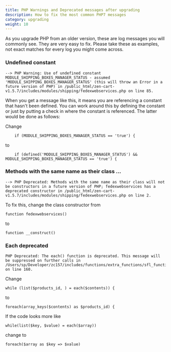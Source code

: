 ```yaml
---
title: PHP Warnings and Deprecated messages after upgrading
description: How to fix the most common PHP7 messages
category: upgrading 
weight: 10
---
```


As you upgrade PHP from an older version, these are log messages you will commonly see.  They are very easy to fix.  Please take these as examples, not exact matches for every log you might come across. 

### Undefined constant 

```
--> PHP Warning: Use of undefined constant MODULE_SHIPPING_BOXES_MANAGER_STATUS - assumed 'MODULE_SHIPPING_BOXES_MANAGER_STATUS' (this will throw an Error in a future version of PHP) in /public_html/zen-cart-v1.5.7/includes/modules/shipping/fedexwebservices.php on line 85.
```

When you get a message like this, it means you are referencing a constant that hasn't been defined.  You can work around this by defining the constant or just by putting a check in where the constant is referenced.  The latter would be done as follows: 

Change 

```
    if (MODULE_SHIPPING_BOXES_MANAGER_STATUS == 'true') {
```

to 

```
    if (defined('MODULE_SHIPPING_BOXES_MANAGER_STATUS') && MODULE_SHIPPING_BOXES_MANAGER_STATUS == 'true') {
```

### Methods with the same name as their class ...  

```
--> PHP Deprecated: Methods with the same name as their class will not be constructors in a future version of PHP; fedexwebservices has a deprecated constructor in /public_html/zen-cart-v1.5.7/includes/modules/shipping/fedexwebservices.php on line 2.
```

To fix this, change the class constructor from 

```
function fedexwebservices() 
```

to 

```
function __construct() 
```

### Each deprecated

```
PHP Deprecated: The each() function is deprecated. This message will be suppressed on further calls in /Users/sp/Developer/zc157/includes/functions/extra_functions/sfl_functions.php on line 160.
```

Change 

```
while (list($products_id, ) = each($contents)) {
```

to 
```
foreach(array_keys($contents) as $products_id) {
```

If the code looks more like 

```
while(list($key, $value) = each($array))
```

change to 

```
foreach($array as $key => $value)
```



